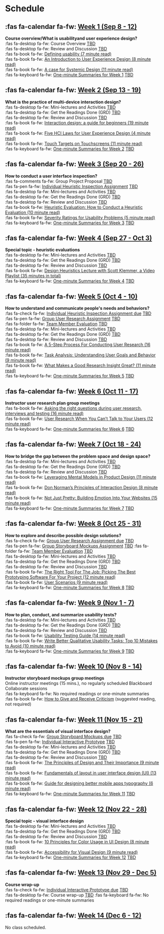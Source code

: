 # Schedule

## :fas fa-calendar fa-fw: [Week 1 (Sep 8 - 12)](#)
**Course overview/What is usabilityand user experience design?**  
:fas fa-desktop fa-fw: Course Overview <span class='badge'> [TBD](#)</span>  
:fas fa-desktop fa-fw: Review and Discussion <span class='badge'> [TBD](#)</span>  
:fas fa-book fa-fw: [Defining usability (7 minute read)](https://blog.prototypr.io/defining-usability-e7bf42e8abd0)  
:fas fa-book fa-fw: [An Introduction to User Experience Design (8 minute read)](https://marvelapp.com/blog/introduction-user-experience-design/)  
:fas fa-book fa-fw: [A case for Systemic Design (11 minute read)](https://uxplanet.org/a-case-for-systemic-design-5a9465b870fa)  
:fas fa-keyboard fa-fw: [One-minute Summaries for Week 1](#) <span class='badge'> [TBD](#)</span>   

## :fas fa-calendar fa-fw: [Week 2 (Sep 13 - 19)](#)
**What is the practice of multi-device interaction design?**  
:fas fa-desktop fa-fw: Mini-lectures and Activities <span class='badge'> [TBD](#)</span>  
:fas fa-desktop fa-fw: Get the Readings Done (GRD) <span class='badge'> [TBD](#)</span>  
:fas fa-desktop fa-fw: Review and Discussion <span class='badge'> [TBD](#)</span>  
:fas fa-book fa-fw: [Interaction design: a guide for beginners (19 minute read)](https://uxplanet.org/interaction-design-a-guide-for-beginners-32ff2364b53f)  
:fas fa-book fa-fw: [Five HCI Laws for User Experience Design (4 minute read)](https://measuringu.com/hci-laws/)  
:fas fa-book fa-fw: [Touch Targets on Touchscreens (11 minute read)](https://www.nngroup.com/articles/touch-target-size/)   
:fas fa-keyboard fa-fw: [One-minute Summaries for Week 2](#) <span class='badge'> [TBD](#)</span>   

## :fas fa-calendar fa-fw: [Week 3 (Sep 20 - 26)](#)
**How to conduct a user interface inspection?**  
:fas fa-comments fa-fw: Group Project Proposal <span class='badge'> [TBD](#)</span>  
:fas fa-pen fa-fw: [Individual Heuristic Inspection Assignment](#) <span class='badge'> [TBD](#)</span>  
:fas fa-desktop fa-fw: Mini-lectures and Activities <span class='badge'> [TBD](#)</span>  
:fas fa-desktop fa-fw: Get the Readings Done (GRD) <span class='badge'> [TBD](#)</span>  
:fas fa-desktop fa-fw: Review and Discussion <span class='badge'> [TBD](#)</span>   
:fas fa-book fa-fw: [Heuristic Evaluation: How to Conduct a Heuristic Evaluation (10 minute read)](https://www.interaction-design.org/literature/article/heuristic-evaluation-how-to-conduct-a-heuristic-evaluation)  
:fas fa-book fa-fw: [Severity Ratings for Usability Problems (5 minute read)](https://www.nngroup.com/articles/how-to-rate-the-severity-of-usability-problems/)   
:fas fa-keyboard fa-fw: [One-minute Summaries for Week 3](#) <span class='badge'> [TBD](#)</span>  

## :fas fa-calendar fa-fw: [Week 4 (Sep 27 - Oct 3)](#)
**Special topic - heuristic evaluations**  
:fas fa-desktop fa-fw: Mini-lectures and Activities <span class='badge'> [TBD](#)</span>  
:fas fa-desktop fa-fw: Get the Readings Done (GRD) <span class='badge'> [TBD](#)</span>  
:fas fa-desktop fa-fw: Review and Discussion <span class='badge'> [TBD](#)</span>   
:fas fa-book fa-fw: [Design Heuristics Lecture with Scott Klemmer, a Video Playlist (35 minutes in total)](https://www.youtube.com/playlist?list=PLVtu1bDQijari7LfHOoSTdcpbWIkwZWIA)  
:fas fa-keyboard fa-fw: [One-minute Summaries for Week 4](#) <span class='badge'> [TBD](#)</span>  

## :fas fa-calendar fa-fw: [Week 5 (Oct 4 - 10)](#)
**How to understand and communicate people's needs and behaviors?**  
:fas fa-check fa-fw: [Individual Heuristic Inspection Assignment due](#) <span class='badge'> [TBD](#)</span>  
:fas fa-pen fa-fw: [Group User Research Assignment](#) <span class='badge'> [TBD](#)</span>  
:fas fa-folder fa-fw: [Team Member Evaluation](#) <span class='badge'> [TBD](#)</span>  
:fas fa-desktop fa-fw: Mini-lectures and Activities <span class='badge'> [TBD](#)</span>  
:fas fa-desktop fa-fw: Get the Readings Done (GRD) <span class='badge'> [TBD](#)</span>  
:fas fa-desktop fa-fw: Review and Discussion <span class='badge'> [TBD](#)</span>  
:fas fa-book fa-fw: [A 5-Step Process For Conducting User Research (16 minute read)](https://www.smashingmagazine.com/2013/09/5-step-process-conducting-user-research/)  
:fas fa-book fa-fw: [Task Analysis: Understanding User Goals and Behavior (9 minute read)](https://xd.adobe.com/ideas/process/user-research/task-analysis-ux-with-example/)  
:fas fa-book fa-fw: [What Makes a Good Research Insight Great? (11 minute read)](https://www.uxmatters.com/mt/archives/2017/06/what-makes-a-good-research-insight-great.php)  
:fas fa-keyboard fa-fw: [One-minute Summaries for Week 5](#) <span class='badge'> [TBD](#)</span>  

## :fas fa-calendar fa-fw: [Week 6 (Oct 11 - 17)](#)
**Instructor user research plan group meetings**  
:fas fa-book fa-fw: [Asking the right questions during user research, interviews and testing (16 minute read)](https://uxdesign.cc/asking-the-right-questions-on-user-research-interviews-and-testing-427261742a67)  
:fas fa-book fa-fw: [User Research When You Can’t Talk to Your Users (12 minute read)](https://alistapart.com/article/user-research-when-you-cant-talk-to-your-users/)  
:fas fa-keyboard fa-fw: [One-minute Summaries for Week 6](#) <span class='badge'> [TBD](#)</span>  

## :fas fa-calendar fa-fw: [Week 7 (Oct 18 - 24)](#)
**How to bridge the gap between the problem space and design space?**  
:fas fa-desktop fa-fw: Mini-lectures and Activities <span class='badge'> [TBD](#)</span>  
:fas fa-desktop fa-fw: Get the Readings Done (GRD) <span class='badge'> [TBD](#)</span>  
:fas fa-desktop fa-fw: Review and Discussion <span class='badge'> [TBD](#)</span>  
:fas fa-book fa-fw: [Leveraging Mental Models in Product Design (11 minute read)](https://medium.com/swlh/leveraging-mental-models-in-ux-design-21ba8fbce22d)  
:fas fa-book fa-fw: [Don Norman’s Principles of Interaction Design (8 minute read)](https://medium.com/@sachinrekhi/don-normans-principles-of-interaction-design-51025a2c0f33)  
:fas fa-book fa-fw: [Not Just Pretty: Building Emotion Into Your Websites (15 minute read)](https://www.smashingmagazine.com/2012/04/building-emotion-into-your-websites/)  
:fas fa-keyboard fa-fw: [One-minute Summaries for Week 7](#) <span class='badge'>[TBD](#)</span>  

## :fas fa-calendar fa-fw: [Week 8 (Oct 25 - 31)](#)
**How to explore and describe possible design solutions?**       
:fas fa-check fa-fw: [Group User Research Assignment due](#) <span class='badge'> [TBD](#)</span>  
:fas fa-pen fa-fw: [Group Storyboard Mockups Assignment](#) <span class='badge'> [TBD](#)</span>
:fas fa-folder fa-fw: [Team Member Evaluation](#) <span class='badge'> [TBD](#)</span>   
:fas fa-desktop fa-fw: Mini-lectures and Activities <span class='badge'> [TBD](#)</span>  
:fas fa-desktop fa-fw: Get the Readings Done (GRD) <span class='badge'> [TBD](#)</span>  
:fas fa-desktop fa-fw: Review and Discussion <span class='badge'> [TBD](#)</span>  
:fas fa-book fa-fw: [The Right Tool For The Job: Picking The Best Prototyping Software For Your Project (12 minute read)](https://uxdesign.cc/the-right-tool-for-the-job-picking-the-best-prototyping-software-for-your-project-6ddd5145d860)  
:fas fa-book fa-fw: [User Scenarios (9 minute read)](https://www.interaction-design.org/literature/topics/user-scenarios)  
:fas fa-keyboard fa-fw: [One-minute Summaries for Week 8](#) <span class='badge'> [TBD](#)</span>    

## :fas fa-calendar fa-fw: [Week 9 (Nov 1 - 7)](#)
**How to plan, conduct, and summarize usability tests?**  
:fas fa-desktop fa-fw: Mini-lectures and Activities <span class='badge'> [TBD](#)</span>  
:fas fa-desktop fa-fw: Get the Readings Done (GRD) <span class='badge'> [TBD](#)</span>  
:fas fa-desktop fa-fw: Review and Discussion <span class='badge'> [TBD](#)</span>  
:fas fa-book fa-fw: [Usability Testing Guide (14 minute read)](https://boxesandarrows.com/usability-testing-guide/)  
:fas fa-book fa-fw: [Write Better Qualitative Usability Tasks: Top 10 Mistakes to Avoid (10 minute read)](https://www.nngroup.com/articles/better-usability-tasks/)  
:fas fa-keyboard fa-fw: [One-minute Summaries for Week 9](#) <span class='badge'> [TBD](#)</span>  

## :fas fa-calendar fa-fw: [Week 10 (Nov 8 - 14)](#)
**Instructor storyboard mockups group meetings**  
Online instructor meetings (15 mins.), no regularly scheduled Blackboard Collaborate sessions  
:fas fa-keyboard fa-fw: No required readings or one-minute summaries   
:fas fa-book fa-fw: [How to Give and Receive Criticism](http://scottberkun.com/essays/35-how-to-give-and-receive-criticism/) (suggested reading, not required)  

## :fas fa-calendar fa-fw: [Week 11 (Nov 15 - 21)](#)
**What are the essentials of visual interface design?**  
:fas fa-check fa-fw: [Group Storyboard Mockups due](#) <span class='badge'> [TBD](#)</span>  
:fas fa-pen fa-fw: [Individual Interactive Prototype](#) <span class='badge'> [TBD](#)</span>  
:fas fa-desktop fa-fw: Mini-lectures and Activities <span class='badge'> [TBD](#)</span>  
:fas fa-desktop fa-fw: Get the Readings Done (GRD) <span class='badge'> [TBD](#)</span>  
:fas fa-desktop fa-fw: Review and Discussion <span class='badge'> [TBD](#)</span>  
:fas fa-book fa-fw: [The Principles of Design and Their Importance (9 minute read)](https://www.toptal.com/designers/ui/principles-of-design)  
:fas fa-book fa-fw: [Fundamentals of layout in user interface design (UI) (13 minute read)](https://uxdesign.cc/fundamentals-of-layout-in-interface-design-ui-3a9dba31f1)  
:fas fa-book fa-fw: [Guide for designing better mobile apps typography (6 minute read)](https://uxdesign.cc/guide-for-designing-better-mobile-apps-typography-5796495ef86f)  
:fas fa-keyboard fa-fw: [One-minute Summaries for Week 11](#) <span class='badge'> [TBD](#)</span>

## :fas fa-calendar fa-fw: [Week 12 (Nov 22 - 28)](#)
**Special topic - visual interface design**  
:fas fa-desktop fa-fw: Mini-lectures and Activities <span class='badge'> [TBD](#)</span>  
:fas fa-desktop fa-fw: Get the Readings Done (GRD) <span class='badge'> [TBD](#)</span>  
:fas fa-desktop fa-fw: Review and Discussion <span class='badge'> [TBD](#)</span>  
:fas fa-book fa-fw: [10 Principles for Color Usage in UI Design (8 minute read)](https://uxdesign.cc/10-principles-for-color-usage-in-ui-design-65174b213004)  
:fas fa-book fa-fw: [Accessibility for Visual Design (9 minute read)](https://www.uxbooth.com/articles/accessibility-visual-design)  
:fas fa-keyboard fa-fw: [One-minute Summaries for Week 12](#) <span class='badge'> [TBD](#)</span>  

## :fas fa-calendar fa-fw: [Week 13 (Nov 29 - Dec 5)](#)
**Course wrap-up**  
:fas fa-check fa-fw: [Individual Interactive Prototype due](#) <span class='badge'> [TBD](#)</span>  
:fas fa-desktop fa-fw: Course wrap-up <span class='badge'> [TBD](#)</span>
:fas fa-keyboard fa-fw: No required readings or one-minute summaries   

## :fas fa-calendar fa-fw: [Week 14 (Dec 6 - 12)](#)
No class scheduled.
